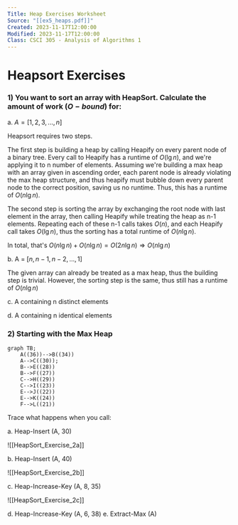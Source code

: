 ```yaml
---
Title: Heap Exercises Worksheet
Source: "[[ex5_heaps.pdf]]"
Created: 2023-11-17T12:00:00
Modified: 2023-11-17T12:00:00
Class: CSCI 305 - Analysis of Algorithms 1
---
```


# Heapsort Exercises


### 1) You want to sort an array with HeapSort. Calculate the amount of work ($O - bound$) for:

a. $A = [1, 2, 3, ..., n]$ 

Heapsort requires two steps. 

The first step is building a heap by calling Heapify on every parent node of a binary tree. Every call to Heapify has a runtime of $O(\lg{n})$, and we're applying it to n number of elements. Assuming we're building a max heap with an array given in ascending order, each parent node is already violating the max heap structure, and thus heapify must bubble down every parent node to the correct position, saving us no runtime. Thus, this has a runtime of $O(n\lg{n})$. 

The second step is sorting the array by exchanging the root node with last element in the array, then calling Heapify while treating the heap as n-1 elements. Repeating each of these n-1 calls takes $O(n)$, and each Heapify call takes $O(\lg{n})$, thus the sorting has a total runtime of $O(n\lg{n})$.

In total, that's $O(n\lg{n}) + O(n\lg{n}) = O(2n\lg{n}) \Rightarrow O(n\lg{n})$ 

b. A = $[n, n-1, n-2, ..., 1]$ 

The given array can already be treated as a max heap, thus the building step is trivial. However, the sorting step is the same, thus still has a runtime of $O(n\lg{n})$

c. A containing n distinct elements

d. A containing n identical elements

### 2) Starting with the Max Heap

```mermaid
graph TB;
    A((36))-->B((34))
    A-->C((30));
    B-->E((28))
    B-->F((27))
    C-->H((29))
    C-->I((23))
    E-->J((22))
    E-->K((24))
    F-->L((21))
```

Trace what happens when you call:

a. Heap-Insert (A, 30)

![[HeapSort_Exercise_2a]]

b. Heap-Insert (A, 40)

![[HeapSort_Exercise_2b]]

c. Heap-Increase-Key (A, 8, 35)

![[HeapSort_Exercise_2c]]

d. Heap-Increase-Key (A, 6, 38)
e. Extract-Max (A)